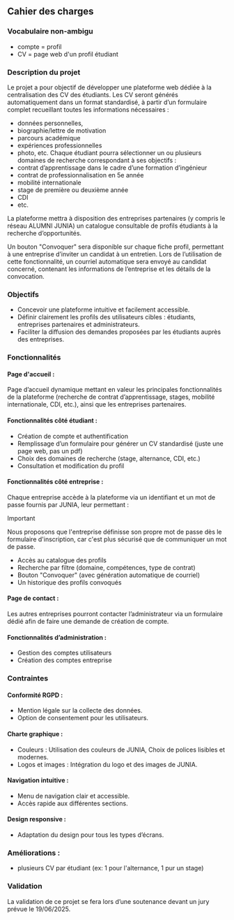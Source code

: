 ## Cahier des charges

### Vocabulaire non-ambigu

- compte = profil
- CV = page web d'un profil étudiant

### Description du projet

Le projet a pour objectif de développer une plateforme web dédiée à la centralisation des CV
des étudiants. Les CV seront générés automatiquement dans un format standardisé, à partir d’un
formulaire complet recueillant toutes les informations nécessaires :

- données personnelles,
- biographie/lettre de motivation
- parcours académique
- expériences professionnelles
- photo, etc.
  Chaque étudiant pourra sélectionner un ou plusieurs domaines de recherche correspondant à
  ses objectifs :
- contrat d’apprentissage dans le cadre d’une formation d’ingénieur
- contrat de professionnalisation en 5e année
- mobilité internationale
- stage de première ou deuxième année
- CDI
- etc.

La plateforme mettra à disposition des entreprises partenaires (y compris le réseau ALUMNI
JUNIA) un catalogue consultable de profils étudiants à la recherche d’opportunités.

Un bouton "Convoquer" sera disponible sur chaque fiche profil, permettant à une entreprise d’inviter un
candidat à un entretien.
Lors de l’utilisation de cette fonctionnalité, un courriel automatique
sera envoyé au candidat concerné, contenant les informations de l’entreprise et les détails de la
convocation.

### Objectifs

- Concevoir une plateforme intuitive et facilement accessible.
- Définir clairement les profils des utilisateurs cibles : étudiants, entreprises partenaires
  et administrateurs.
- Faciliter la diffusion des demandes proposées par les étudiants auprès des entreprises.

### Fonctionnalités

#### Page d'accueil :

Page d’accueil dynamique mettant en valeur les principales fonctionnalités de la plateforme (recherche de contrat d’apprentissage, stages, mobilité
internationale, CDI, etc.), ainsi que les entreprises partenaires.

#### Fonctionnalités côté étudiant :

- Création de compte et authentification
- Remplissage d’un formulaire pour générer un CV standardisé (juste une page web, pas un pdf)
- Choix des domaines de recherche (stage, alternance, CDI, etc.)
- Consultation et modification du profil

#### Fonctionnalités côté entreprise :

Chaque entreprise accède à la plateforme via un identifiant et un mot de passe fournis
par JUNIA, leur permettant :
> [!Important]
> Nous proposons que l'entreprise définisse son propre mot de passe dès le formulaire d'inscription, car c'est plus sécurisé que de communiquer un mot
> de passe.

- Accès au catalogue des profils
- Recherche par filtre (domaine, compétences, type de contrat)
- Bouton "Convoquer" (avec génération automatique de courriel)
- Un historique des profils convoqués

#### Page de contact :

Les autres entreprises pourront contacter l’administrateur via un formulaire dédié afin
de faire une demande de création de compte.

#### Fonctionnalités d’administration :

- Gestion des comptes utilisateurs
- Création des comptes entreprise

### Contraintes

#### Conformité RGPD :

- Mention légale sur la collecte des données.
- Option de consentement pour les utilisateurs.

#### Charte graphique :

- Couleurs : Utilisation des couleurs de JUNIA, Choix de polices lisibles et
  modernes.
- Logos et images : Intégration du logo et des images de JUNIA.

#### Navigation intuitive :

- Menu de navigation clair et accessible.
- Accès rapide aux différentes sections.

#### Design responsive :

- Adaptation du design pour tous les types d’écrans.

### Améliorations :

- plusieurs CV par étudiant (ex: 1 pour l'alternance, 1 pur un stage)

### Validation

La validation de ce projet se fera lors d’une soutenance devant un jury prévue le 19/06/2025. 
